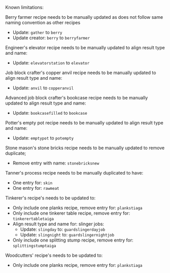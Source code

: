 Known limitations:

Berry farmer recipe needs to be manually updated as does not follow same naming convention as other recipes

-   Update: `gather` to `berry`
-   Update creator: `berry` to `berryfarmer`

Engineer's elevator recipe needs to be manually updated to align result type and name:

-   Update: `elevatorstation` to `elevator`

Job block crafter's copper anvil recipe needs to be manually updated to align result type and name:

-   Update: `anvil` to `copperanvil`

Advanced job block crafter's bookcase recipe needs to be manually updated to align result type and name:

-   Update: `bookcasefilled` to `bookcase`

Potter's empty pot recipe needs to be manually updated to align result type and name:

-   Update: `emptypot` to `potempty`

Stone mason's stone bricks recipe needs to be manually updated to remove duplicate;

-   Remove entry with name: `stonebricksnew`

Tanner's process recipe needs to be manually duplicated to have:

-   One entry for: `skin`
-   One entry for: `rawmeat`

Tinkerer's recipe's needs to be updated to:

-   Only include one planks recipe, remove entry for: `plankstiaga`
-   Only include one tinkerer table recipe, remove entry for: `tinkerertabletaiga`
-   Align result type and name for: slinger jobs:
    -   Update: `slingday` to: `guardslingerdayjob`
    -   Update: `slingnight` to: `guardslingernightjob`
-   Only include one splitting stump recipe, remove entry for: `splittingstumptaiga`

Woodcutters' recipe's needs to be updated to:

-   Only include one planks recipe, remove entry for: `plankstiaga`
